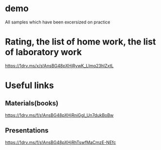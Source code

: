 # demo
All samples which have been excersized on practice

# Rating, the list of home work, the list of laboratory work
https://1drv.ms/x/s!AnsBG48pXHjRywK_LImq23hlZxtL

# Useful links
## Materials(books)
https://1drv.ms/f/s!AnsBG48pXHjRniGgI_Un7dukBoBw

## Presentations
https://1drv.ms/f/s!AnsBG48pXHjRhTswfMaCmzE-NEfc

